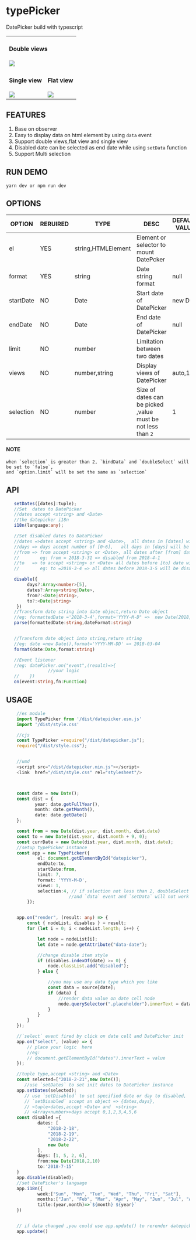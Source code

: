 # typePicker

DatePicker build with typescript

<table>
    <tr>
    <td colspan="2">
            <h4>Double views</h4>
            <img src="assets/double.png">
        </td>
    </tr>
    <tr>
        <td valign="top">
            <h4>Single view</h4>
            <img src="assets/single.png">
        </td>
        <td>
            <h4>Flat view</h4>
            <img src="assets/auto.png">
        </td>
    </tr>
    
</table>

## FEATURES

1.  Base on observer
2.  Easy to display data on html element by using `data` event
3.  Support double views,flat view and single view
4.  Disabled date can be selected as end date while using `setData` function
5.  Support Multi selection

## RUN DEMO

    yarn dev or npm run dev

## OPTIONS

| OPTION    | RERUIRED | TYPE               | DESC                                                         | DEFAULT VALUE |
| --------- | -------- | ------------------ | ------------------------------------------------------------ | ------------- |
| el        | YES      | string,HTMLElement | Element or selector to mount DatePcker                       |               |
| format    | YES      | string             | Date string format                                           | null          |
| startDate | NO       | Date               | Start date of DatePicker                                     | new Date      |
| endDate   | NO       | Date               | End date of DatePicker                                       | null          |
| limit     | NO       | number             | Limitation between two dates                                 |               |
| views     | NO       | number,string      | Display views of DatePicker                                  | auto,1,2      |
| selection | NO       | number             | Size of dates can be picked ,value must be not less than `2` | 1             |

#### NOTE

    when `selection` is greater than 2, `bindData` and `doubleSelect` will be set to `false`,
    and `option.limit` will be set the same as `selection`

## API

```typescript
   setDates([dates]:tuple);
   //Set  dates to DatePicker
   //dates accept <string> and <Date>
   //the datepicker i18n
   i18n(language:any);

   //Set disabled dates to DataPicker
   //dates =>dates accept <string> and <Date>,  all dates in [dates] will be disabled
   //days => days accept number of [0~6],   all days in [days] will be disabled
   //from => from accept <string> or <Date>, all dates after [from] date will be disabled,
   //        eg: from = 2018-3-31 => disabled from 2018-4-1
   //to   => to accept <string> or <Date> all dates before [to] date will be disabled,
   //        eg: to =2018-3-4 => all dates before 2018-3-5 will be disabled

   disable({
        days?:Array<number>[5],
        dates?:Array<string|Date>,
        from?:<Date|string>,
        to?:<Date|string>
    })
   //Transform date string into date object,return Date object
   //eg: formattedDate ='2018-3-4',format='YYYY-M-D" =>  new Date(2018,2,4)
   parse(formattedDate:string,dateFormat:string)


   //Transform date object into string,return string
   //eg: date =new Date(),format='YYYY-MM-DD' => 2018-03-04
   format(date:Date,format:string)

   //Event listener
   //eg: datePicker.on("event",(result)=>{
                //your logic
   //    })
   on(event:string,fn:Function)
```

## USAGE

```typescript
    //es module
    import TypePicker from '/dist/datepicker.esm.js'
    import '/dist/style.css'

    //cjs
    const TypePicker =require("/dist/datepicker.js");
    require("/dist/style.css");


    //umd
    <script src="/dist/datepicker.min.js"></script>
    <link  href="/dist/style.css" rel="stylesheet"/>



    const date = new Date();
    const dist = {
           year: date.getFullYear(),
           month: date.getMonth(),
           date: date.getDate()
    };

    const from = new Date(dist.year, dist.month, dist.date)
    const to = new Date(dist.year, dist.month + 9, 0);
    const currDate = new Date(dist.year, dist.month, dist.date);
    //setup typePicker instance
    const app = new TypePicker({
            el: document.getElementById("datepicker"),
            endDate:to,
            startDate:from,
            limit: 7,
            format: 'YYYY-M-D',
            views: 1,
            selection:4, // if selection not less than 2, doubleSelect will be disabled,
                        //and `data` event and `setData` will not work
        });


    app.on("render", (result: any) => {
        const { nodeList, disables } = result;
        for (let i = 0; i < nodeList.length; i++) {

            let node = nodeList[i];
            let date = node.getAttribute("data-date");

            //change disable item style
            if (disables.indexOf(date) >= 0) {
                node.classList.add("disabled");
            } else {

                //you may use any data type which you like
                const data = source[date];
                if (data) {
                    //render data value on date cell node
                    node.querySelector(".placeholder").innerText = data.value;
                }
            }
        }
    });

    //`select` event fired by click on date cell and DatePicker init
    app.on("select", (value) => {
        // place your logic  here
        //eg:
        // document.getElementById("dates").innerText = value
    });

    //tuple type,accept <string> and <Date>
    const selected=["2018-2-21",new Date()];
       //use `setDates` to set init dates to DatePicker instance
    app.setDates(selected);
       // use `setDisabled` to set specified date or day to disabled,
       // `setDisabled` accept an object => {dates,days},
       // <tuple>dates,accept <Date> and  <string>
       // <Array<number>>days accept 0,1,2,3,4,5,6
    const disabled ={
            dates: [
                "2018-2-18",
                "2018-2-19",
                "2018-2-22",
                new Date
            ],
            days: [1, 5, 2, 6],
            from:new Date(2018,2,10)
            to:'2018-7-15'
    }
    app.disable(disabled);
    //set DatePicker's language
    app.i18n({
            week:["Sun", "Mon", "Tue", "Wed", "Thu", "Fri", "Sat"],
            months:["Jan", "Feb", "Mar", "Apr", "May", "Jun", "Jul", "Aug", "Sep", "Oct", "Nov", "Dec"],
            title:(year,month)=>`${month} ${year}`
    })


    // if data changed ,you could use app.update() to rerender datepicker
    app.update()
```
